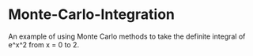 # Monte-Carlo-Integration

An example of using Monte Carlo methods to take the definite integral of e^x^2 from x = 0 to 2.

